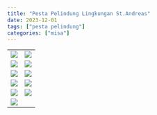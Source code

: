 ```yaml
---
title: "Pesta Pelindung Lingkungan St.Andreas"
date: 2023-12-01
tags: ["pesta pelindung"]
categories: ["misa"]
---
```


| | |
|---|---|
| ![](/img/misa011223.avif) |  ![](/img/misa0112231.avif) | 
| ![](/img/misa0112232.avif) |  ![](/img/misa0112233.avif) | 
| ![](/img/misa0112234.avif) |  ![](/img/misa0112235.avif) | 
| ![](/img/misa0112236.avif) |  ![](/img/misa0112237.avif) | 
| ![](/img/misa0112238.avif) |  ![](/img/misa0112239.avif) | 
| ![](/img/misa01122310.avif) |  ![]() | 